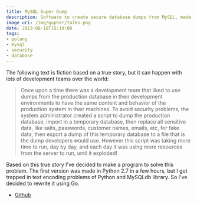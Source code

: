 ```yaml
---
title: MySQL Super Dump
description: Software to create secure database dumps from MySQL, made in Go (a.k.a. golang)
image_uri: /img/gopher/talks.png
date: 2013-08-10T15:19:00
tags:
- golang
- mysql
- security
- database
---
```


The following text is fiction based on a true story, but it can happen with lots of development teams over the world:

 > Once upon a time there was a development team that liked to use dumps from the production database in their 
 > development environments to have the same content and behavior of the production system in their machines.
 > To avoid security problems, the system administrator created a script to dump the production database, import in a 
 > temporary database, then replace all sensitive data, like salts, passwords, customer names, emails, etc, for fake 
 > data, then export a dump of this temporary database to a file that is the dump developers would use.
 > However this script was taking more time to run, day by day, and each day it was using more resources from the 
 > server to run, until it exploded!

Based on this true story I've decided to make a program to solve this problem. The first version was made in Python 2.7 
in a few hours, but I got trapped in text encoding problems of Python and MySQLdb library. So I've decided to rewrite 
it using Go.

* [Github](https://github.com/hgfischer/mysqlsuperdump)
